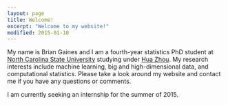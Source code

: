 ```yaml
---
layout: page
title: Welcome!
excerpt: "Welcome to my website!"
modified: 2015-01-10
---
```


My name is Brian Gaines and I am a fourth-year statistics PhD student at [North Carolina State University](http://www.ncsu.edu) studying under [Hua Zhou](http://hua-zhou.github.io/).  My research interests include machine learning, big and high-dimensional data, and computational statistics.  Please take a look around my website and contact me if you have any questions or comments.

I am currently seeking an internship for the summer of 2015. 
